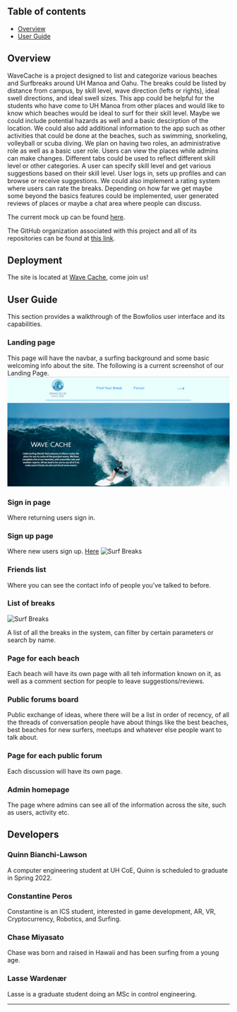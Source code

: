 ## Table of contents

* [Overview](#overview)
* [User Guide](#user-guide)

## Overview

WaveCache is a project designed to list and categorize various beaches and Surfbreaks around UH Manoa and Oahu.  The breaks could be listed by distance from campus, by skill level, wave direction (lefts or rights), ideal swell directions, and ideal swell sizes.  This app could be helpful for the students who have come to UH Manoa from other places and would like to know which beaches would be ideal to surf for their skill level.  Maybe we could include potential hazards as well and a basic descirption of the location.  We could also add additional information to the app such as other activities that could be done at the beaches, such as swimming, snorkeling, volleyball or scuba diving.  We plan on having two roles, an administrative role as well as a basic user role.  Users can view the places while admins can make changes.  Different tabs could be used to reflect different skill level or other categories.  A user can specify skill level and get various suggestions based on their skill level.  User logs in, sets up profiles and can browse or receive suggestions.  We could also implement a rating system where users can rate the breaks.  Depending on how far we get maybe some beyond the basics features could be implemented, user generated reviews of places or maybe a chat area where people can discuss.

The current mock up can be found <a href="https://studntnu-my.sharepoint.com/:b:/g/personal/lassetw_ntnu_no/ER4MvZZXC5VJkEwnQwLg744BxYV8sqoXK-FxqbB4tIq1rw?e=dQj4tf">here</a>.

The GitHub organization associated with this project and all of its repositories can be found at <a href="https://github.com/wavecache">this link</a>.

## Deployment

The site is located at <a href="http://www.wavecache.surf/#/">Wave Cache</a>, come join us! 

## User Guide

This section provides a walkthrough of the Bowfolios user interface and its capabilities.


### Landing page

This page will have the navbar, a surfing background and some basic welcoming info about the site.
The following is a current screenshot of our Landing Page.
![Picture of the landing screen](/Images/LandingPage11-18.png)


### Sign in page

Where returning users sign in.


### Sign up page

Where new users sign up.
<a href="http://www.wavecache.surf/#/signup">Here</a>
![Surf Breaks](../Images/Register.jpg")


### Friends list

Where you can see the contact info of people you've talked to before.


### List of breaks

![Surf Breaks](../Images/SurfBreaks.png")

A list of all the breaks in the system, can filter by certain parameters or search by name.


### Page for each beach

Each beach will have its own page with all teh information known on it, as well as a comment section for people to leave suggestions/reviews.


### Public forums board

Public exchange of ideas, where there will be a list in order of recency, of all the threads of conversation people have about things like the best beaches, best beaches for new surfers, meetups and whatever else people want to talk about.


### Page for each public forum

Each discussion will have its own page.


### Admin homepage

The page where admins can see all of the information across the site, such as users, activity etc.

## Developers

### Quinn Bianchi-Lawson

A computer engineering student at UH CoE, Quinn is scheduled to graduate in Spring 2022.

### Constantine Peros

Constantine is an ICS student, interested in game development, AR, VR, Cryptocurrency, Robotics, and Surfing.

### Chase Miyasato

Chase was born and raised in Hawaii and has been surfing from a young age.

### Lasse Wardenær

Lasse is a graduate student doing an MSc in control engineering.

-----

